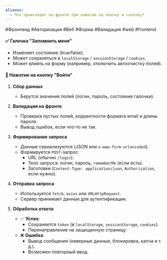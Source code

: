 ```yaml
---
aliases:
  - Что происходит на фронте при нажатии на кнопку и галочку?
---
```

 #Фронтенд #Авторизация #Веб #Форма #Валидация #web #frontend

#### ✅ **Галочка "Запомнить меня"**

- Изменяет состояние (true/false).
- Может сохраняться в `localStorage` / `sessionStorage` / `cookies`.
- Может влиять на форму (например, отключить автоочистку полей).

#### 🔐 **Нажатие на кнопку "Войти"**

1. **Сбор данных**
    
    - Берутся значения полей (логин, пароль, состояние галочки).
2. **Валидация на фронте**
    
    - Проверка пустых полей, корректности формата email и длины пароля.
    - Вывод ошибок, если что-то не так.
3. **Формирование запроса**
    
    - Данные сериализуются (JSON или `x-www-form-urlencoded`).
    - Формируется `POST`-запрос:
        - URL (обычно `/login`).
        - Тело запроса: логин, пароль, `rememberMe` (если есть).
        - Заголовки (`Content-Type: application/json`, `Authorization`, если нужно).
4. **Отправка запроса**
    
    - Используется `fetch`, `axios` или `XMLHttpRequest`.
    - Сервер принимает данные для аутентификации.
5. **Обработка ответа**
    
    - ✅ **Успех**:
        - Сохраняется `token` (в `localStorage`, `sessionStorage`, `cookies`).
        - Перенаправление на защищенную страницу.
    - ❌ **Ошибка**:
        - Вывод сообщения (неверные данные, блокировка, капча и т. д.).
        - Возможен повторный ввод.